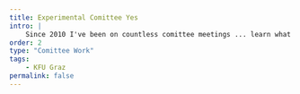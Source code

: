 ```yaml
---
title: Experimental Comittee Yes
intro: |
    Since 2010 I've been on countless comittee meetings ... learn what came of it.
order: 2
type: "Comittee Work"
tags:
    - KFU Graz
permalink: false
---
```

